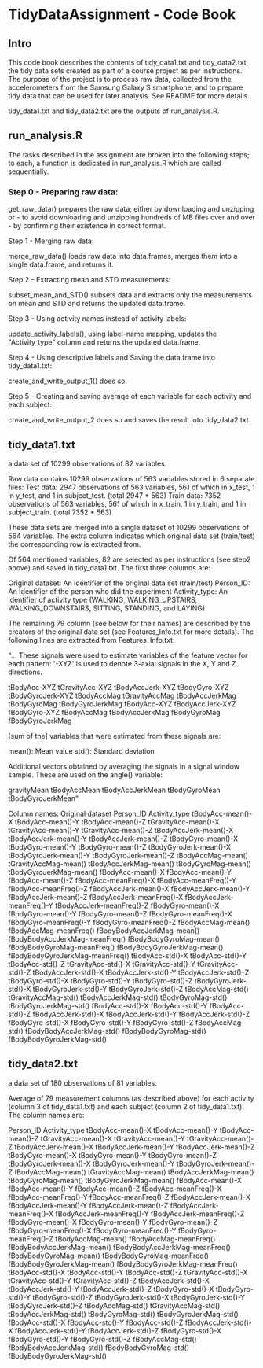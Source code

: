 TidyDataAssignment - Code Book
==================

Intro
------------------

This code book describes the contents of tidy_data1.txt and tidy_data2.txt, the tidy data sets created as part of a course project as per instructions. The purpose of the project is to process raw data, collected from the accelerometers from the Samsung Galaxy S smartphone, and to prepare tidy data that can be used for later analysis. See README for more details.

tidy_data1.txt and tidy_data2.txt are the outputs of run_analysis.R.

run_analysis.R
-------------------

The tasks described in the assignment are broken into the following steps; to each, a function is dedicated in run_analysis.R which are called sequentially. 

### Step 0 - Preparing raw data:

get_raw_data() prepares the raw data; either by downloading and unzipping or - to avoid downloading and unzipping hundreds of MB files over and over - by confirming their existence in correct format.
  
  
Step 1 - Merging raw data: 

merge_raw_data() loads raw data into data.frames, merges them into a single data.frame, and returns it.
  
  
Step 2 - Extracting mean and STD measurements:

subset_mean_and_STD() subsets data and extracts only the measurements on mean and STD and returns the updated data.frame.
  
  
Step 3 - Using activity names instead of activity labels:

update_activity_labels(), using label-name mapping, updates the "Activity_type" column and returns the updated data.frame.
  
  
Step 4 - Using descriptive labels and Saving the data.frame into tidy_data1.txt:

create_and_write_output_1() does so.
  
  
Step 5 - Creating and saving average of each variable for each activity and each subject: 

create_and_write_output_2 does so and saves the result into tidy_data2.txt.


tidy_data1.txt 
------------------
a data set of 10299 observations of 82 variables.

Raw data contains 10299 observations of 563 variables stored in 6 separate files:
Test data: 2947 observations of 563 variables, 561 of which in x_test, 1 in y_test, and 1 in subject_test. (total 2947 * 563)
Train data: 7352 observations of 563 variables, 561 of which in x_train, 1 in y_train, and 1 in subject_train. (total 7352 * 563)

These data sets are merged into a single dataset of 10299 observations of 564 variables. The extra column indicates which original data set (train/test) the corresponding row is extracted from.

Of 564 mentioned variables, 82 are selected as per instructions (see step2 above) and saved in tidy_data1.txt. The first three columns are:

Original dataset: An identifier of the original data set (train/test)
Person_ID: An Identifier of the person who did the experiment
Activity_type: An identifier of activity type (WALKING, WALKING_UPSTAIRS, WALKING_DOWNSTAIRS, SITTING, STANDING, and LAYING)

The remaining 79 column (see below for their names) are described by the creators of the original data set (see Features_Info.txt for more details). The following lines are extracted from Features_Info.txt:

"... These signals were used to estimate variables of the feature vector for each pattern:  '-XYZ' is used to denote 3-axial signals in the X, Y and Z directions.

tBodyAcc-XYZ
tGravityAcc-XYZ
tBodyAccJerk-XYZ
tBodyGyro-XYZ
tBodyGyroJerk-XYZ
tBodyAccMag
tGravityAccMag
tBodyAccJerkMag
tBodyGyroMag
tBodyGyroJerkMag
fBodyAcc-XYZ
fBodyAccJerk-XYZ
fBodyGyro-XYZ
fBodyAccMag
fBodyAccJerkMag
fBodyGyroMag
fBodyGyroJerkMag

[sum of the] variables that were estimated from these signals are: 

mean(): Mean value
std(): Standard deviation

Additional vectors obtained by averaging the signals in a signal window sample. These are used on the angle() variable:

gravityMean
tBodyAccMean
tBodyAccJerkMean
tBodyGyroMean
tBodyGyroJerkMean"

Column names:
Original dataset
Person_ID
Activity_type
tBodyAcc-mean()-X
tBodyAcc-mean()-Y
tBodyAcc-mean()-Z
tGravityAcc-mean()-X
tGravityAcc-mean()-Y
tGravityAcc-mean()-Z
tBodyAccJerk-mean()-X
tBodyAccJerk-mean()-Y
tBodyAccJerk-mean()-Z
tBodyGyro-mean()-X
tBodyGyro-mean()-Y
tBodyGyro-mean()-Z
tBodyGyroJerk-mean()-X
tBodyGyroJerk-mean()-Y
tBodyGyroJerk-mean()-Z
tBodyAccMag-mean()
tGravityAccMag-mean()
tBodyAccJerkMag-mean()
tBodyGyroMag-mean()
tBodyGyroJerkMag-mean()
fBodyAcc-mean()-X
fBodyAcc-mean()-Y
fBodyAcc-mean()-Z
fBodyAcc-meanFreq()-X
fBodyAcc-meanFreq()-Y
fBodyAcc-meanFreq()-Z
fBodyAccJerk-mean()-X
fBodyAccJerk-mean()-Y
fBodyAccJerk-mean()-Z
fBodyAccJerk-meanFreq()-X
fBodyAccJerk-meanFreq()-Y
fBodyAccJerk-meanFreq()-Z
fBodyGyro-mean()-X
fBodyGyro-mean()-Y
fBodyGyro-mean()-Z
fBodyGyro-meanFreq()-X
fBodyGyro-meanFreq()-Y
fBodyGyro-meanFreq()-Z
fBodyAccMag-mean()
fBodyAccMag-meanFreq()
fBodyBodyAccJerkMag-mean()
fBodyBodyAccJerkMag-meanFreq()
fBodyBodyGyroMag-mean()
fBodyBodyGyroMag-meanFreq()
fBodyBodyGyroJerkMag-mean()
fBodyBodyGyroJerkMag-meanFreq()
tBodyAcc-std()-X
tBodyAcc-std()-Y
tBodyAcc-std()-Z
tGravityAcc-std()-X
tGravityAcc-std()-Y
tGravityAcc-std()-Z
tBodyAccJerk-std()-X
tBodyAccJerk-std()-Y
tBodyAccJerk-std()-Z
tBodyGyro-std()-X
tBodyGyro-std()-Y
tBodyGyro-std()-Z
tBodyGyroJerk-std()-X
tBodyGyroJerk-std()-Y
tBodyGyroJerk-std()-Z
tBodyAccMag-std()
tGravityAccMag-std()
tBodyAccJerkMag-std()
tBodyGyroMag-std()
tBodyGyroJerkMag-std()
fBodyAcc-std()-X
fBodyAcc-std()-Y
fBodyAcc-std()-Z
fBodyAccJerk-std()-X
fBodyAccJerk-std()-Y
fBodyAccJerk-std()-Z
fBodyGyro-std()-X
fBodyGyro-std()-Y
fBodyGyro-std()-Z
fBodyAccMag-std()
fBodyBodyAccJerkMag-std()
fBodyBodyGyroMag-std()
fBodyBodyGyroJerkMag-std()


tidy_data2.txt 
------------------

a data set of 180 observations of 81 variables.

Average of 79 measurement columns (as described above) for each activity (column 3 of tidy_data1.txt) and each subject (column 2 of tidy_data1.txt). 
The column names are:

Person_ID
Activity_type
tBodyAcc-mean()-X
tBodyAcc-mean()-Y
tBodyAcc-mean()-Z
tGravityAcc-mean()-X
tGravityAcc-mean()-Y
tGravityAcc-mean()-Z
tBodyAccJerk-mean()-X
tBodyAccJerk-mean()-Y
tBodyAccJerk-mean()-Z
tBodyGyro-mean()-X
tBodyGyro-mean()-Y
tBodyGyro-mean()-Z
tBodyGyroJerk-mean()-X
tBodyGyroJerk-mean()-Y
tBodyGyroJerk-mean()-Z
tBodyAccMag-mean()
tGravityAccMag-mean()
tBodyAccJerkMag-mean()
tBodyGyroMag-mean()
tBodyGyroJerkMag-mean()
fBodyAcc-mean()-X
fBodyAcc-mean()-Y
fBodyAcc-mean()-Z
fBodyAcc-meanFreq()-X
fBodyAcc-meanFreq()-Y
fBodyAcc-meanFreq()-Z
fBodyAccJerk-mean()-X
fBodyAccJerk-mean()-Y
fBodyAccJerk-mean()-Z
fBodyAccJerk-meanFreq()-X
fBodyAccJerk-meanFreq()-Y
fBodyAccJerk-meanFreq()-Z
fBodyGyro-mean()-X
fBodyGyro-mean()-Y
fBodyGyro-mean()-Z
fBodyGyro-meanFreq()-X
fBodyGyro-meanFreq()-Y
fBodyGyro-meanFreq()-Z
fBodyAccMag-mean()
fBodyAccMag-meanFreq()
fBodyBodyAccJerkMag-mean()
fBodyBodyAccJerkMag-meanFreq()
fBodyBodyGyroMag-mean()
fBodyBodyGyroMag-meanFreq()
fBodyBodyGyroJerkMag-mean()
fBodyBodyGyroJerkMag-meanFreq()
tBodyAcc-std()-X
tBodyAcc-std()-Y
tBodyAcc-std()-Z
tGravityAcc-std()-X
tGravityAcc-std()-Y
tGravityAcc-std()-Z
tBodyAccJerk-std()-X
tBodyAccJerk-std()-Y
tBodyAccJerk-std()-Z
tBodyGyro-std()-X
tBodyGyro-std()-Y
tBodyGyro-std()-Z
tBodyGyroJerk-std()-X
tBodyGyroJerk-std()-Y
tBodyGyroJerk-std()-Z
tBodyAccMag-std()
tGravityAccMag-std()
tBodyAccJerkMag-std()
tBodyGyroMag-std()
tBodyGyroJerkMag-std()
fBodyAcc-std()-X
fBodyAcc-std()-Y
fBodyAcc-std()-Z
fBodyAccJerk-std()-X
fBodyAccJerk-std()-Y
fBodyAccJerk-std()-Z
fBodyGyro-std()-X
fBodyGyro-std()-Y
fBodyGyro-std()-Z
fBodyAccMag-std()
fBodyBodyAccJerkMag-std()
fBodyBodyGyroMag-std()
fBodyBodyGyroJerkMag-std()
